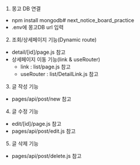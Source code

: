 1. 몽고 DB 연결
- npm install mongodb# next_notice_board_practice
- .env에 몽고DB url 입력

2. 조회/상세페이지 기능(Dynamic route)
- detail/[id]/page.js 참고
- 상세페이지 이동 기능(link & useRouter)
    - link : list/page.js 참고
    - useRouter : list/DetailLink.js 참고

3. 글 작성 기능
- pages/api/post/new 참고

4. 글 수정 기능
- edit/[id]/page.js 참고
- pages/api/post/edit.js 참고

5. 글 삭제 기능

- pages/api/post/delete.js 참고
